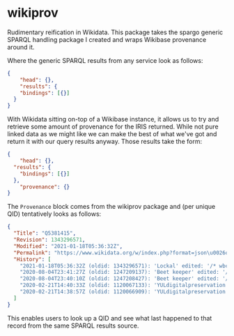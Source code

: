 # wikiprov

Rudimentary reification in Wikidata. This package takes the spargo generic
SPARQL handling package I created and wraps Wikibase provenance around it.

Where the generic SPARQL results from any service look as follows:

```json
{
	"head": {},
	"results": {
    "bindings": [{}]
  }
}
```
With Wikidata sitting on-top of a Wikibase instance, it allows us to try and
retrieve some amount of provenance for the IRIS returned. While not pure linked
data as we might like we can make the best of what we've got and return it with
our query results anyway. Those results take the form:

```json
{
	"head": {},
  "results": {
    "bindings": [{}]
  },
	"provenance": {}
}
```
The `Provenance` block comes from the wikiprov package and (per unique QID)
tentatively looks as follows:

```json
{
  "Title": "Q5381415",
  "Revision": 1343296571,
  "Modified": "2021-01-18T05:36:32Z",
  "Permalink": "https://www.wikidata.org/w/index.php?format=json\u0026oldid=1343296571\u0026title=Q5381415",
  "History": [
    "2021-01-18T05:36:32Z (oldid: 1343296571): 'Lockal' edited: '/* wbcreateclaim-create:1| */ [[Property:P646]]: /m/0fc557'",
    "2020-08-04T23:41:27Z (oldid: 1247209137): 'Beet keeper' edited: '/* wbsetclaim-update:2||1 */ [[Property:P4152]]: B297E169'",
    "2020-08-04T23:40:10Z (oldid: 1247208427): 'Beet keeper' edited: '/* wbsetclaim-update:2||1 */ [[Property:P4152]]: 325E1010'",
    "2020-02-21T14:40:33Z (oldid: 1120067133): 'YULdigitalpreservation' edited: '/* wbsetaliases-add:3|en */ Envoy Document File, Envoy Document, Envoy 1'",
    "2020-02-21T14:38:57Z (oldid: 1120066909): 'YULdigitalpreservation' edited: '/* wbsetclaim-create:2||1 */ [[Property:P348]]: 1'"
  ]
}
```
This enables users to look up a QID and see what last happened to that record
from the same SPARQL results source.
